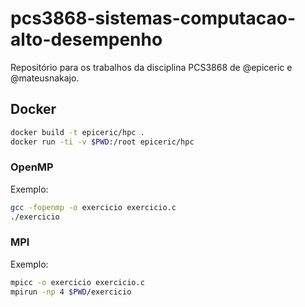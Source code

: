 # pcs3868-sistemas-computacao-alto-desempenho

Repositório para os trabalhos da disciplina PCS3868 de @epiceric e @mateusnakajo.

## Docker

```bash
docker build -t epiceric/hpc .
docker run -ti -v $PWD:/root epiceric/hpc
```

### OpenMP

Exemplo:

```bash
gcc -fopenmp -o exercicio exercicio.c
./exercicio
```

### MPI

Exemplo:

```bash
mpicc -o exercicio exercicio.c
mpirun -np 4 $PWD/exercicio
```
